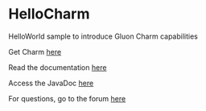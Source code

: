 # HelloCharm

HelloWorld sample to introduce Gluon Charm capabilities

Get Charm [here](http://gluonhq.com/products/charm/downloads/)

Read the documentation [here](http://docs.gluonhq.com/charm/0.0.1/)

Access the JavaDoc [here](http://docs.gluonhq.com/javadoc/0.0.1/)

For questions, go to the forum [here](http://gluonhq.com/forums/)